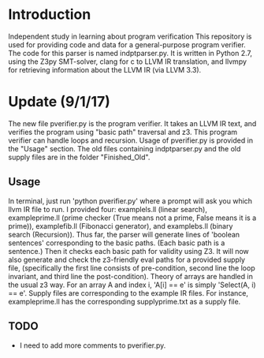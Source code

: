 # Introduction
Independent study in learning about program verification
This repository is used for providing code and data for a general-purpose program verifier. The code for this parser is named indptparser.py. It is written in Python 2.7, using the Z3py SMT-solver, clang for c to LLVM IR translation, and llvmpy for retrieving information about the LLVM IR (via LLVM 3.3).

# Update (9/1/17)
The new file pverifier.py is the program verifier. It takes an LLVM IR text, and verifies the program using "basic path" traversal and z3. This program verifier can handle loops and recursion. Usage of pverifier.py is provided in the "Usage" section. The old files containing indptparser.py and the old supply files are in the folder "Finished_Old".

## Usage
In terminal, just run 'python pverifier.py' where a prompt will ask you which llvm IR file to run. I provided four: examplels.ll (linear search), exampleprime.ll (prime checker (True means not a prime, False means it is a prime)), examplefib.ll (Fibonacci generator), and examplebs.ll (binary search (Recursion)). Thus far, the parser will generate lines of 'boolean sentences' corresponding to the basic paths. (Each basic path is a sentence.) Then it checks each basic path for validity using Z3. It will now also generate and check the z3-friendly eval paths for a provided supply file, (specifically the first line consists of pre-condition, second line the loop invariant, and third line the post-condition). Theory of arrays are handled in the usual z3 way. For an array A and index i, 'A[i] == e' is simply 'Select(A, i) == e'. Supply files are corresponding to the example IR files. For instance, exampleprime.ll has the corresponding supplyprime.txt as a supply file.

## TODO
* I need to add more comments to pverifier.py.
